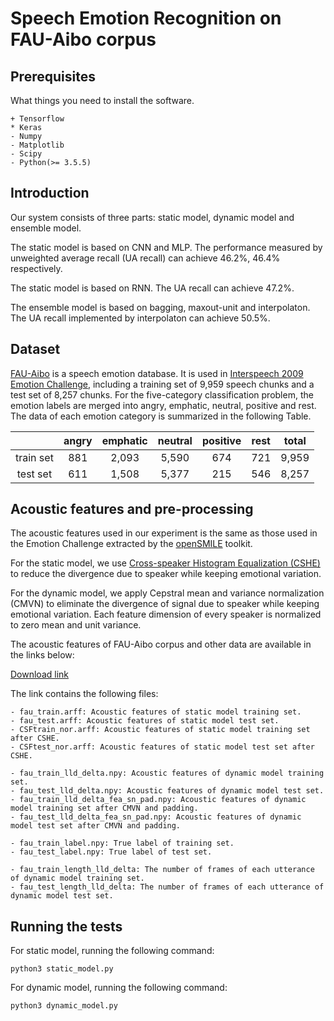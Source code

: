 # Speech Emotion Recognition on FAU-Aibo corpus


## Prerequisites

What things you need to install the software.

```
+ Tensorflow
* Keras
- Numpy
- Matplotlib
- Scipy
- Python(>= 3.5.5)
```

## Introduction

Our system consists of three parts: static model, dynamic model and ensemble model.

The static model is based on CNN and MLP. The performance measured by unweighted average recall (UA recall) can achieve 46.2%, 46.4% respectively.

The static model is based on RNN. The UA recall can achieve 47.2%.

The ensemble model is based on bagging, maxout-unit and interpolaton. The UA recall implemented by interpolaton can achieve 50.5%.


## Dataset
[FAU-Aibo](https://www5.cs.fau.de/de/mitarbeiter/steidl-stefan/fau-aibo-emotion-corpus/) is a speech emotion database. It is used in [Interspeech 2009 Emotion Challenge](http://mediatum.ub.tum.de/doc/980035/292947.pdf), including a training set of 9,959 speech chunks and a test set of 8,257 chunks. For the five-category
classification problem, the emotion labels are merged into angry, emphatic, neutral, positive and rest. The data of each
emotion category is summarized in the following Table.


|           | angry | emphatic | neutral | positive | rest | total |
|:---------:|:-----:|:--------:|:-------:|:--------:|:----:|:-----:|
| train set |  881  |   2,093  |  5,590  |    674   |  721 | 9,959 |
|  test set |  611  |   1,508  |  5,377  |    215   |  546 | 8,257 |


## Acoustic features and pre-processing
The acoustic features used in our experiment is the same as those used in the Emotion Challenge extracted by
the [openSMILE](https://audeering.com/technology/opensmile/) toolkit.

For the static model, we use [Cross-speaker Histogram Equalization (CSHE)](http://etd.lib.nsysu.edu.tw/ETD-db/ETD-search/getfile?URN=etd-0730114-173740&filename=etd-0730114-173740.pdf) to reduce the divergence due to speaker while keeping emotional variation.

For the dynamic model, we apply Cepstral mean and variance normalization (CMVN) to eliminate the divergence of signal due to speaker while keeping emotional variation. Each feature dimension of every speaker is normalized to zero mean and unit variance.

The acoustic features of FAU-Aibo corpus and other data are available in the links below:

[Download link](https://l.facebook.com/l.php?u=https%3A%2F%2Fdrive.google.com%2Fdrive%2Ffolders%2F1Q1P405kr2tJZ59CQcL6jo1jdrC5yTxar%3Fusp%3Dsharing&h=AT2uCf18Q5BagEwkJL-ykomIZ1KHOFXlqDez9o12NRIoiPbW-Jd4jbevdS0zVF4cll4KQxdaPyBhn-3bjypt5VetnvuGqWs2LGTEdJtcZOLz-R6GlIcuA-UeX8ep7w1Q7P4Xz2kI0f0)

The link contains the following files:
```
- fau_train.arff: Acoustic features of static model training set.
- fau_test.arff: Acoustic features of static model test set.
- CSFtrain_nor.arff: Acoustic features of static model training set after CSHE.
- CSFtest_nor.arff: Acoustic features of static model test set after CSHE.

- fau_train_lld_delta.npy: Acoustic features of dynamic model training set.
- fau_test_lld_delta.npy: Acoustic features of dynamic model test set.
- fau_train_lld_delta_fea_sn_pad.npy: Acoustic features of dynamic model training set after CMVN and padding.
- fau_test_lld_delta_fea_sn_pad.npy: Acoustic features of dynamic model test set after CMVN and padding.

- fau_train_label.npy: True label of training set.
- fau_test_label.npy: True label of test set.

- fau_train_length_lld_delta: The number of frames of each utterance of dynamic model training set.
- fau_test_length_lld_delta: The number of frames of each utterance of dynamic model test set.

```

## Running the tests
For static model, running the following command:

```
python3 static_model.py
```

For dynamic model, running the following command:

```
python3 dynamic_model.py
```





